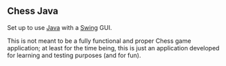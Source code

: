 ## Chess Java

Set up to use [Java](https://www.oracle.com/java/) with a [Swing](https://docs.oracle.com/javase/tutorial/uiswing/start/about.html) GUI.

This is not meant to be a fully functional and proper Chess game application; at least for the time being,
this is just an application developed for learning and testing purposes (and for fun).
